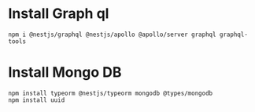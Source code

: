 # Install Graph ql

```
npm i @nestjs/graphql @nestjs/apollo @apollo/server graphql graphql-tools
```

# Install Mongo DB

```
npm install typeorm @nestjs/typeorm mongodb @types/mongodb
npm install uuid
```
